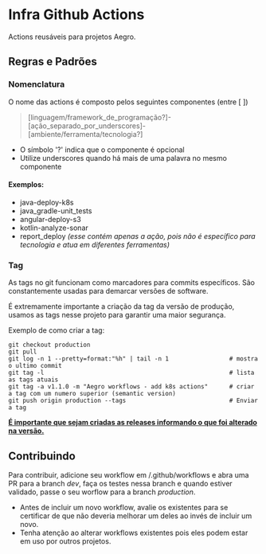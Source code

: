 # Infra Github Actions

Actions reusáveis para projetos Aegro.

## Regras e Padrões
### Nomenclatura

O nome das actions é composto pelos seguintes componentes (entre [ ])

>[linguagem/framework_de_programação?]-[ação_separado_por_underscores]-[ambiente/ferramenta/tecnologia?]

* O símbolo '?' indica que o componente é opcional
* Utilize underscores quando há mais de uma palavra no mesmo componente

#### Exemplos:
* java-deploy-k8s
* java_gradle-unit_tests
* angular-deploy-s3
* kotlin-analyze-sonar
* report_deploy _(esse contém apenas a ação, pois não é específico para tecnologia e atua em diferentes ferramentas)_

### Tag

As tags no git funcionam como marcadores para commits específicos. São constantemente usadas para demarcar versões de software.

É extremamente importante a criação da tag da versão de produção, usamos as tags nesse projeto para garantir uma maior segurança.

Exemplo de como criar a tag:

```console
git checkout production
git pull     
git log -n 1 --pretty=format:"%h" | tail -n 1                 # mostra o ultimo commit
git tag -l                                                    # lista as tags atuais
git tag -a v1.1.0 -m "Aegro workflows - add k8s actions"      # criar a tag com um numero superior (semantic version)
git push origin production --tags                             # Enviar a tag     
```

[**É importante que sejam criadas as releases informando o que foi alterado na versão.**](https://docs.github.com/pt/repositories/releasing-projects-on-github/managing-releases-in-a-repository)

## Contribuindo
Para contribuir, adicione seu workflow em /.github/workflows e abra uma PR para a branch _dev_, faça os testes nessa branch e quando estiver validado, passe o seu worflow para a branch _production_.
* Antes de incluir um novo workflow, avalie os existentes para se certificar de que não deveria melhorar um deles ao invés de incluir um novo.
* Tenha atenção ao alterar workflows existentes pois eles podem estar em uso por outros projetos.

